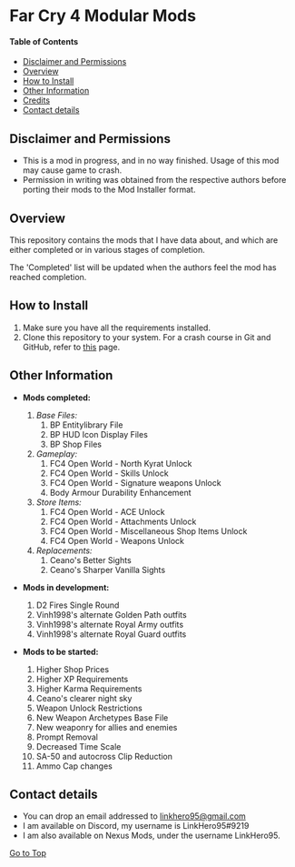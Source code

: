<a name="top"></a>
#	Far Cry 4 Modular Mods

####	Table of Contents
- [Disclaimer and Permissions](#disclaimer "Go to 'Disclaimer and Permissions'")
- [Overview](#overview "Go to 'Overview'")
- [How to Install](#installation "Go to 'How to Install'")
- [Other Information](#otherinfo "Go to 'Other Information'")
- [Credits](#credits "Go to 'Credits'")
- [Contact details](#contact "Go to 'Contact details'")

<a name="disclaimer"></a>
##	Disclaimer and Permissions
- This is a mod in progress, and in no way finished. Usage of this mod may cause game to crash.
- Permission in writing was obtained from the respective authors before porting their mods to the Mod Installer format.

<a name="overview"></a>
##	Overview
<p>This repository contains the mods that I have data about, and which are either completed or in various stages of completion.</p>
<p>The 'Completed' list will be updated when the authors feel the mod has reached completion.</p>

<a name="installation"></a>
##	How to Install
1. Make sure you have all the requirements installed.
2. Clone this repository to your system. For a crash course in Git and GitHub, refer to [this](https://towardsdatascience.com/getting-started-with-git-and-github-6fcd0f2d4ac6) page.

<a name="otherinfo"></a>
##	Other Information

- **Mods completed:**
    1. *Base Files:*
        1. BP Entitylibrary File
		1. BP HUD Icon Display Files
        1. BP Shop Files
	1. *Gameplay:*
        1. FC4 Open World - North Kyrat Unlock
        1. FC4 Open World - Skills Unlock
        1. FC4 Open World - Signature weapons Unlock
        1. Body Armour Durability Enhancement
	1. *Store Items:*
        1. FC4 Open World - ACE Unlock
        1. FC4 Open World - Attachments Unlock
        1. FC4 Open World - Miscellaneous Shop Items Unlock
        1. FC4 Open World - Weapons Unlock
	1. *Replacements:*
        1. Ceano's Better Sights
		1. Ceano's Sharper Vanilla Sights

- **Mods in development:**
	1. D2 Fires Single Round
	1. Vinh1998's alternate Golden Path outfits
	1. Vinh1998's alternate Royal Army outfits
	1. Vinh1998's alternate Royal Guard outfits

- **Mods to be started:**
	1. Higher Shop Prices
	1. Higher XP Requirements
	1. Higher Karma Requirements
	1. Ceano's clearer night sky
	1. Weapon Unlock Restrictions
	1. New Weapon Archetypes Base File
	1. New weaponry for allies and enemies
	1. Prompt Removal
	1. Decreased Time Scale
	1. SA-50 and autocross Clip Reduction
	1. Ammo Cap changes

<a name="contact"></a>
##	Contact details
- You can drop an email addressed to linkhero95@gmail.com
- I am available on Discord, my username is LinkHero95#9219
- I am also available on Nexus Mods, under the username LinkHero95.

[Go to Top](#top "Go to Top")
